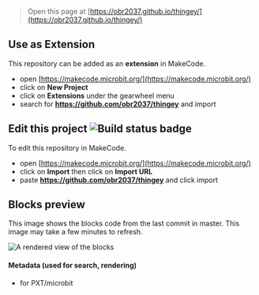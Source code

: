 
> Open this page at [https://obr2037.github.io/thingey/](https://obr2037.github.io/thingey/)

## Use as Extension

This repository can be added as an **extension** in MakeCode.

* open [https://makecode.microbit.org/](https://makecode.microbit.org/)
* click on **New Project**
* click on **Extensions** under the gearwheel menu
* search for **https://github.com/obr2037/thingey** and import

## Edit this project ![Build status badge](https://github.com/obr2037/thingey/workflows/MakeCode/badge.svg)

To edit this repository in MakeCode.

* open [https://makecode.microbit.org/](https://makecode.microbit.org/)
* click on **Import** then click on **Import URL**
* paste **https://github.com/obr2037/thingey** and click import

## Blocks preview

This image shows the blocks code from the last commit in master.
This image may take a few minutes to refresh.

![A rendered view of the blocks](https://github.com/obr2037/thingey/raw/master/.github/makecode/blocks.png)

#### Metadata (used for search, rendering)

* for PXT/microbit
<script src="https://makecode.com/gh-pages-embed.js"></script><script>makeCodeRender("{{ site.makecode.home_url }}", "{{ site.github.owner_name }}/{{ site.github.repository_name }}");</script>
